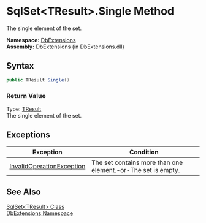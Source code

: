 SqlSet&lt;TResult>.Single Method
================================
The single element of the set.

**Namespace:** [DbExtensions][1]  
**Assembly:** DbExtensions (in DbExtensions.dll)

Syntax
------

```csharp
public TResult Single()
```

### Return Value
Type: [TResult][2]  
The single element of the set.

Exceptions
----------

Exception                      | Condition                                                    
------------------------------ | ------------------------------------------------------------ 
[InvalidOperationException][3] | The set contains more than one element.-or-The set is empty. 


See Also
--------
[SqlSet&lt;TResult> Class][2]  
[DbExtensions Namespace][1]  

[1]: ../README.md
[2]: README.md
[3]: http://msdn.microsoft.com/en-us/library/2asft85a